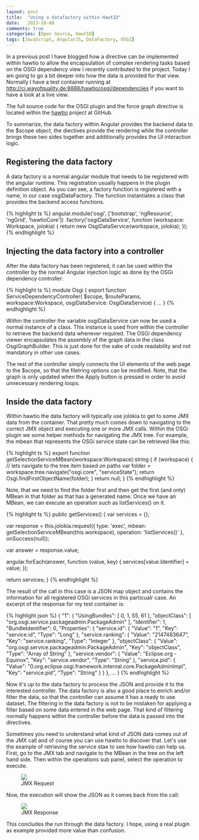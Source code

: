 ```yaml
---
layout: post
title:  "Using a datafactory within HawtIO"
date:   2013-10-08
comments: true
categories: [Open Source, HawtIO]
tags: [JavaScript, AngularJS, DataFactory, OSGI]
---
```

In a previous post I have blogged how a directive can be implemented within hawtio to allow the encapsulation of complex rendering tasks based on the OSGI dependency view I recently contributed to the project. Today I am going to go a bit deeper into how the data is provided for that view.  Normally I have a test container running at http://ci.wayofquality.de:8888/hawtio/osgi/dependenciies if you want to have a look at a live view.

The full source code for the OSGI plugin and the force graph directive is located within the [hawtio](https://github.com/hawtio/hawtio/tree/master/hawtio-web/src/main/webapp/app) project at GitHub.

To summarize, the data factory within Angular provides the backend data to the $scope object, the diectives provide the rendering while the controller brings these two sides together and additionally provides the UI interaction logic.

## Registering the data factory

A data factory is a normal angular module that needs to be registered with the angular runtime. This registration usually happens in the plugin definition object. As you can see, a factory function is registered with a name, in our case osgiDataFactory. The function instantiates a class that provides the backend access functions.

{% highlight ts %}
angular.module('osgi', ['bootstrap', 'ngResource', 'ngGrid', 'hawtioCore'])
  .factory('osgiDataService', function (workspace: Workspace, jolokia) {
    return new OsgiDataService(workspace, jolokia);
 });
{% endhighlight %}

## Injecting the data factory into a controller

After the data factory has been registered, it can be used within the controller by the normal Angular injection logic as done by the OSGi dependency controller:

{% highlight ts %}
module Osgi {
  export function ServiceDependencyController(
  $scope,
  $routeParams,
  workspace:Workspace,
  osgiDataService: OsgiDataService) {
    ...
  }
{% endhighlight %}

Within the controller the variable osgiDataService can now be used a normal instance of a class. This instance is used from within the controller to retrieve the backend data whenever required. The OSGi dependency viewer encapsulates the assembly of the graph data in the class OsgiGraphBuilder. This is just done for the sake of code readability and not mandatory in other use cases.

The rest of the controller simply connects the UI elements of the web page to the $scope, so that the filetring options can be modified. Note, that the graph is only updated when the Apply button is pressed in order to avoid unnecessary rendering loops.

## Inside the data factory

Within hawtio the data factory will typically use jolokia to get to some JMX data from the container. That pretty much comes down to navigating to the correct JMX object and executing one or more JMX calls. Within the OSGi plugin we some helper methods for navigating the JMX tree. For example, the mbean that represents the OSGi service state can be retrieved like this:

{% highlight ts %}
export function getSelectionServiceMBean(workspace:Workspace):string {
  if (workspace) {
    // lets navigate to the tree item based on paths
    var folder = workspace.tree.navigate("osgi.core", "serviceState");
    return Osgi.findFirstObjectName(folder);
  }
  return null;
}
{% endhighlight %}

Note, that we need to find the folder first and then get the first (and only) MBean in that folder as that has a generated name. Once we have an MBean, we can execute an operation such as listServices() on it.

{% highlight ts %}
public getServices() {
  var services = {};

  var response = this.jolokia.request({
      type: 'exec',
      mbean: getSelectionServiceMBean(this.workspace),
      operation: 'listServices()'
  }, onSuccess(null));

  var answer = response.value;

  angular.forEach(answer, function (value, key) {
    services[value.Identifier] = value;
  });

  return services;
}
{% endhighlight %}

The result of the call in this case is a JSON map object and contains the information for all registered OSGi services in this particualr case. An excerpt of the response for my test container is:

{% highlight json %}
{
  "1": {
    "UsingBundles": [
      0,
      1,
      55,
      61
    ],
    "objectClass": [
      "org.osgi.service.packageadmin.PackageAdmin"
    ],
    "Identifier": 1,
    "BundleIdentifier": 0,
    "Properties": {
      "service.id": {
        "Value": "1",
        "Key": "service.id",
        "Type": "Long"
      },
      "service.ranking": {
        "Value": "2147483647",
        "Key": "service.ranking",
        "Type": "Integer"
      },
      "objectClass": {
        "Value": "org.osgi.service.packageadmin.PackageAdmin",
        "Key": "objectClass",
        "Type": "Array of String"
      },
      "service.vendor": {
        "Value": "Eclipse.org - Equinox",
        "Key": "service.vendor",
        "Type": "String"
      },
      "service.pid": {
        "Value": "0.org.eclipse.osgi.framework.internal.core.PackageAdminImpl",
        "Key": "service.pid",
        "Type": "String"
      }
    }
  }, ...
}
{% endhighlight %}

Now it's up to the data factory to process the JSON and provide it to the interested controller. The data factory is also a good place to enrich and/or filter the data, so that the controller can assume it has a ready to use dataset. The filtering in the data factory is not to be mistaken for applying a filter based on some data entered in the web page. That kind of filtering normally happens within the controller before the data is passed into the directives.

Sometimes you need to understand what kind of JSON data comes out of the JMX call and of course you can use hawtio to discover that. Let's use the example of retrieving the service stae to see how hawtio can help us. First, go to the JMX tab and navigate to the MBean in the tree on the left hand side. Then within the operations sub panel, select the operation to execute.

<figure>
	<img src="{{ site.url }}/images/{{ page.date | date: "%Y-%m-%d" }}/jmx_request.png"></a>
	<figcaption>JMX Request</figcaption>
</figure>

Now, the execution will show the JSON as it comes back from the call:

<figure>
	<img src="{{ site.url }}/images/{{ page.date | date: "%Y-%m-%d" }}/jmx_response.png"></a>
	<figcaption>JMX Response</figcaption>
</figure>

This concludes the run through the data factory. I hope, using a real plugin as example provided more value than confusion.
